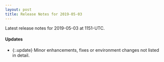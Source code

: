 ```yaml
---
layout: post
title: Release Notes for 2019-05-03
---
```


Latest release notes for 2019-05-03 at 1151-UTC.

<div class='updates' markdown='1'>

#### Updates

- {:.update} Minor enhancements, fixes or environment changes not listed in detail.

</div>


